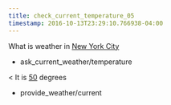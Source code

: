 ```yaml
---
title: check_current_temperature_05
timestamp: 2016-10-13T23:29:10.766938-04:00
---
```


What is weather in [New York City](city)
* ask_current_weather/temperature

< It is [50](temperature) degrees
* provide_weather/current
